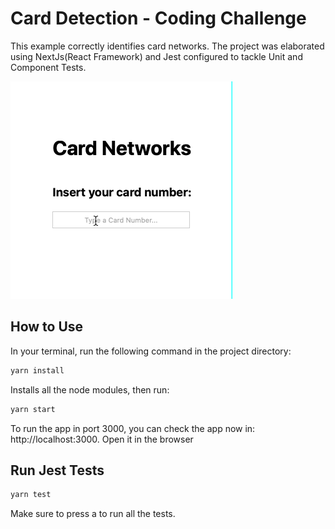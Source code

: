 # Card Detection - Coding Challenge

This example correctly identifies card networks. The project was elaborated using NextJs(React Framework) and Jest configured to tackle Unit and Component Tests.

![](example.gif)


## How to Use

In your terminal, run the following command in the project directory:

```bash
yarn install
```
Installs all the node modules, then run:

```bash
yarn start
```
To run the app in port 3000, you can check the app now in: http://localhost:3000. Open it in the browser

## Run Jest Tests

```bash
yarn test
```

Make sure to press a to run all the tests.